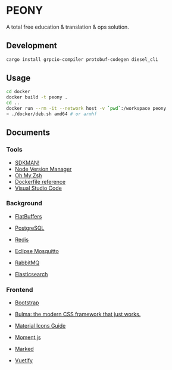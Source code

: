 # PEONY

A total free education &amp; translation &amp; ops solution.

## Development

```bash
cargo install grpcio-compiler protobuf-codegen diesel_cli
```

## Usage

```bash
cd docker
docker build -t peony .
cd ..
docker run --rm -it --network host -v `pwd`:/workspace peony
> ./docker/deb.sh amd64 # or armhf
```

## Documents

### Tools

- [SDKMAN!](https://sdkman.io/usage)
- [Node Version Manager](https://github.com/nvm-sh/nvm)
- [Oh My Zsh](https://github.com/ohmyzsh/ohmyzsh)
- [Dockerfile reference](https://docs.docker.com/engine/reference/builder/)
- [Visual Studio Code](https://code.visualstudio.com/Download)

### Background

- [FlatBuffers](https://google.github.io/flatbuffers/flatbuffers_support.html)

- [PostgreSQL](https://www.postgresql.org/docs/current/)
- [Redis](https://redis.io/commands)
- [Eclipse Mosquitto](https://mosquitto.org/documentation/)
- [RabbitMQ](https://www.rabbitmq.com/admin-guide.html)
- [Elasticsearch](https://www.elastic.co/guide/en/elasticsearch/reference/current/index.html)

### Frontend

- [Bootstrap](https://getbootstrap.com/)
- [Bulma: the modern CSS framework that just works.](https://bulma.io/)
- [Material Icons Guide](https://google.github.io/material-design-icons/)
- [Moment.js](https://momentjs.com/)
- [Marked](https://github.com/markedjs/marked)

- [Vuetify](https://vuetifyjs.com/en/getting-started/installation/)

